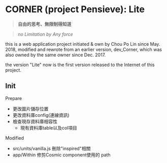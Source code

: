 # CORNER (project Pensieve): Lite
> __自由的思考、無限制得知道__

> _no Limitation by Any force_

this is a web application project initiated & own by Chou Po Lin since May. 2018, modified and rewrote from an earlier version, dev_Corner, which was also owned by the same owner since Dec. 2017.

the version "Lite" now is the first version released to the Internet of this project.

## Init
Prepare
- 更改圖片儲存位置
- 更改資料庫config(連線資訊)
- 檢查現存資料庫相容性
  - 現有資料庫table以及col項目

Modified
- src/units/vanilla.js 刪除"inspired"相關
- app/Within 修剪Cosmic component使用的 path
